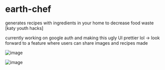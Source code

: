 # earth-chef
generates recipes with ingredients in your home to decrease food waste [katy youth hacks]

currently working on google auth and making this ugly UI prettier lol
-> look forward to a feature where users can share images and recipes made

![image](https://github.com/sanjanarattan/earth-chef/assets/123421542/649cf005-56a5-46b7-8cfa-7356526043ab)

![image](https://github.com/sanjanarattan/earth-chef/assets/123421542/347cee3d-7d7e-422d-995d-a16852eb6a9b)

